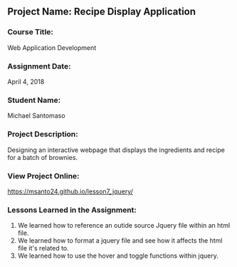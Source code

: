 ## Project Name:  Recipe Display Application

### Course Title:
Web Application Development

### Assignment Date:  
April 4, 2018

### Student Name:  
Michael Santomaso

### Project Description:
Designing an interactive webpage that displays the ingredients and recipe for a batch of brownies. 

### View Project Online:
 https://msanto24.github.io/lesson7_jquery/

### Lessons Learned in the Assignment:
1. We learned how to reference an outide source Jquery file within an html file. 
2. We learned how to format a jquery file and see how it affects the html file it's related to. 
3. We learned how to use the hover and toggle functions within jquery. 

